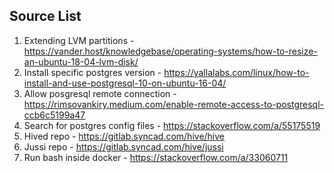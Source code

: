 ## Source List

1. Extending LVM partitions - https://vander.host/knowledgebase/operating-systems/how-to-resize-an-ubuntu-18-04-lvm-disk/
2. Install specific postgres version - https://yallalabs.com/linux/how-to-install-and-use-postgresql-10-on-ubuntu-16-04/
3. Allow posgresql remote connection - https://rimsovankiry.medium.com/enable-remote-access-to-postgresql-ccb6c5199a47
4. Search for postgres config files - https://stackoverflow.com/a/55175519
5. Hived repo - https://gitlab.syncad.com/hive/hive
6. Jussi repo - https://gitlab.syncad.com/hive/jussi
7. Run bash inside docker - https://stackoverflow.com/a/33060711
